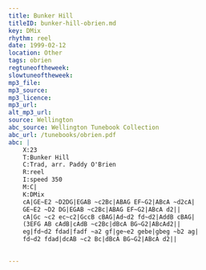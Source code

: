 ```yaml
---
title: Bunker Hill
titleID: bunker-hill-obrien.md
key: DMix
rhythm: reel
date: 1999-02-12
location: Other
tags: obrien
regtuneoftheweek:
slowtuneoftheweek:
mp3_file:
mp3_source:
mp3_licence:
mp3_url:
alt_mp3_url:
source: Wellington
abc_source: Wellington Tunebook Collection
abc_url: /tunebooks/obrien.pdf
abc: |
    X:23
    T:Bunker Hill
    C:Trad, arr. Paddy O'Brien
    R:reel
    I:speed 350
    M:C|
    K:DMix
    cA|GE~E2 ~D2DG|EGAB ~c2Bc|ABAG EF~G2|ABcA ~d2cA|
    GE~E2 ~D2 DG|EGAB ~c2Bc|ABAG EF~G2|ABcA d2||
    cA|Gc ~c2 ec~c2|GccB cBAG|Ad~d2 fd~d2|AddB cBAG|
    (3EFG AB cAdB|cAdB ~c2Bc|dBcA BG~G2|ABcAd2||
    eg|fd~d2 fdad|fadf ~a2 gf|ge~e2 gebe|gbeg ~b2 ag|
    fd~d2 fdad|dcAB ~c2 Bc|dBcA BG~G2|ABcA d2||
    

---
```

